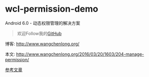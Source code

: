# wcl-permission-demo
Android 6.0 - 动态权限管理的解决方案

> 欢迎Follow我的[GitHub](https://github.com/SpikeKing)

博客: http://www.wangchenlong.org/

本文: http://www.wangchenlong.org/2016/03/20/1603/204-manage-permission/

[参考文章](http://www.wangchenlong.org/2016/03/20/1603/204-manage-permission/)
